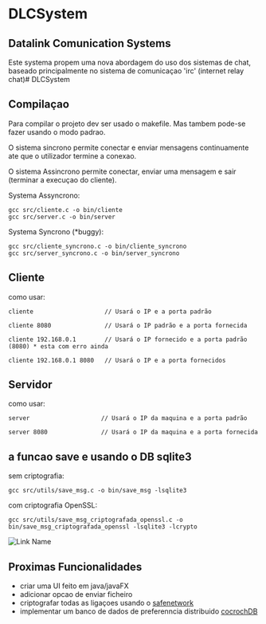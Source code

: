 # DLCSystem

## Datalink Comunication Systems

Este systema propem uma nova abordagem do uso dos sistemas de chat, baseado principalmente no sistema de comunicaçao 'irc' (internet relay chat)# DLCSystem

## Compilaçao

Para compilar o projeto dev ser usado o makefile. Mas tambem pode-se fazer usando o modo padrao.

O sistema sincrono permite conectar e enviar mensagens continuamente ate que o utilizador termine a conexao.

O sistema Assincrono permite conectar, enviar uma mensagem e sair (terminar a execuçao do cliente).


Systema Assyncrono:

```
gcc src/cliente.c -o bin/cliente
gcc src/server.c -o bin/server
```

Systema Syncrono (*buggy):

```
gcc src/cliente_syncrono.c -o bin/cliente_syncrono
gcc src/server_syncrono.c -o bin/server_syncrono
```


## Cliente

como usar:

```
cliente                    // Usará o IP e a porta padrão

cliente 8080               // Usará o IP padrão e a porta fornecida

cliente 192.168.0.1        // Usará o IP fornecido e a porta padrão (8080) * esta com erro ainda

cliente 192.168.0.1 8080   // Usará o IP e a porta fornecidos
```

## Servidor

como usar:

```
server                    // Usará o IP da maquina e a porta padrão

server 8080               // Usará o IP da maquina e a porta fornecida
```

## a funcao save e usando o DB sqlite3


sem criptografia:

```
gcc src/utils/save_msg.c -o bin/save_msg -lsqlite3
```

com criptografia OpenSSL:

```
gcc src/utils/save_msg_criptografada_openssl.c -o bin/save_msg_criptografada_openssl -lsqlite3 -lcrypto
```

![Link Name](https://pasteboard.co/QOEjL9SxcFpm.png)

## Proximas Funcionalidades

* criar uma UI feito em java/javaFX
* adicionar opcao de enviar ficheiro
* criptografar todas as ligaçoes usando o [safenetwork](https://github.com/Coyas/self_encryption)
* implementar um banco de dados de preferenncia distribuido [cocrochDB](https://www.cockroachlabs.com/)
